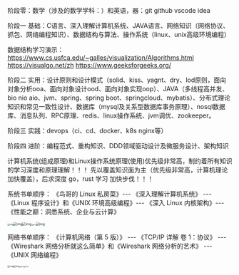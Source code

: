 阶段零：数学（涉及的数学学科：）和英语，器：git github vscode idea

阶段一   基础：C语言、深入理解计算机系统、JAVA语言、网络知识（网络协议、抓包、网络编程知识）、数据结构与算法、操作系统（linux、unix高级环境编程）

数据结构学习演示：
https://www.cs.usfca.edu/~galles/visualization/Algorithms.html
https://visualgo.net/zh
https://www.geeksforgeeks.org/

阶段二   实用：设计原则和设计模式（solid、kiss、yagnt、dry、lod原则，面向对象分析ooa、面向对象设计ood、面向对象实现oop）、JAVA（多线程高并发、bio nio aio、jvm、spring、spring boot、springcloud、mybatis）、分布式理论知识和常见一致性设计、数据库（mysql及关系型数据库事务原理）、nosql数据库、消息队列、RPC原理、redis、linux操作系统、jvm调优、zookeeper。

阶段三   实践：devops（ci、cd、docker、k8s nginx等）

阶段四   进阶：编程范式、重构知识、DDD领域驱动设计及微服务设计、架构知识

计算机系统(组成原理)和Linux操作系统原理(使用)优先级非常高，制约着所有知识的学习深度和原理理解！！！
先以覆盖知识面为主（优先级非常高，计算机理论加快覆盖），后求深度   go，rust 学习 加快步伐！！！

系统书单顺序：
《鸟哥的 Linux 私房菜》--- 《深入理解计算机系统》 --- 《Linux 程序设计》和《UNIX 环境高级编程》--- 《深入 Linux 内核架构》--- 《性能之巅：洞悉系统、企业与云计算》

<img src="http://liuyang-picbed.oss-cn-shanghai.aliyuncs.com/img/8e3b114e11f6f5195e176290e4aa6eb4.png" alt="img" style="zoom: 33%;" /><img src="http://liuyang-picbed.oss-cn-shanghai.aliyuncs.com/img/6b0cadb6858c3e00885e829d0910b207.png" alt="img" style="zoom: 50%;" /><img src="http://liuyang-picbed.oss-cn-shanghai.aliyuncs.com/img/1fe3cc0a1d0772282be0047dbfd67fe7.png" alt="img" style="zoom: 50%;" /><img src="http://liuyang-picbed.oss-cn-shanghai.aliyuncs.com/img/86ac9cfbba6a255c3592de13950be190.png" alt="img" style="zoom:25%;" /><img src="http://liuyang-picbed.oss-cn-shanghai.aliyuncs.com/img/e1ed53283b51ed81a96b9c9d2e72d65e.png" alt="img" style="zoom: 50%;" />

网络书单顺序：
《计算机网络（第 5 版）》 ---  《TCP/IP 详解 卷 1：协议》 ---  《Wireshark 网络分析就这么简单》和《Wireshark 网络分析的艺术》 ---  《UNIX 网络编程》

<img src="http://liuyang-picbed.oss-cn-shanghai.aliyuncs.com/img/cef3bf15fa095140d499ba56fe4f2e36.png" alt="img" style="zoom: 33%;" /><img src="http://liuyang-picbed.oss-cn-shanghai.aliyuncs.com/img/07732b5c083e68874e0796a6ba708f56.png" alt="img" style="zoom:33%;" /><img src="http://liuyang-picbed.oss-cn-shanghai.aliyuncs.com/img/feaf5c9f1b5dd8c4a1546344c67e3979.png" alt="img" style="zoom:25%;" /><img src="https://static001.geekbang.org/resource/image/27/f6/278f19c944ae955de49575bca3fde0f6.png" alt="img" style="zoom:25%;" />